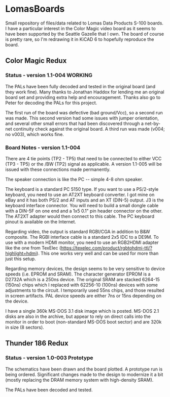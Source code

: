 # LomasBoards
Small repository of files/data related to Lomas Data Products S-100 boards. I have
a particular interest in the Color Magic video board as it seems to have been
supported by the Seattle Gazelle that I own. The board of course is pretty rare,
so I'm redrawing it in KiCAD 6 to hopefully reproduce the board.

## Color Magic Redux 
### Status - version 1.1-004 WORKING
The PALs have been fully decoded and tested in the original board (and they work
fine). Many thanks to Jonathan Haddox for lending me an original board set and
providing extra help and encouragement. Thanks also go to Peter for decoding
the PALs for this project.

The first run of the board was defective (bad ground/Vcc), so a second run was
made. This second version had some issues with jumper orientation, and several
other small errors that had been discovered through a net-by-net continuity check
against the original board. A third run was made (v004; no v003), which works
fine. 

### Board Notes - version 1.1-004
There are 4 tie points (TP2 - TP5) that need to be connected to either VCC 
(TP3 - TP5) or the /BW (TP2) signal as applicable. A version 1.1-005 will be
issued with these connections made permanently.

The speaker connection is like the PC -- simple 4-8 ohm speaker.

The keyboard is a standard PC 5150 type. If you want to use a PS/2-style 
keyboard, you need to use an AT2XT keyboard converter. I got mine on eBay
and it has both PS/2 and AT inputs and an XT (DIN-5) output. J3 is the
keyboard interface connector. You will need to build a small dongle cable 
with a DIN-5F on one end and a 1x5 0.1" pin header connector on the other.
The AT2XT adapter would then connect to this cable. The PC keyboard pinout
is available on the Internet.

Regarding video, the output is standard RGBI/CGA in addition to B&W composite. 
The RGBI interface cable is a standard 2x5 IDC to a DE9M. To use with a modern
HDMI monitor, you need to use an RGB2HDMI adapter like the one from TexElec
(https://texelec.com/product/rgbtohdmi-ttl/?highlight=hdmi). This one works
very well and can be used for more than just this setup.

Regarding memory devices, the design seems to be very sensitive to device speeds
(i.e. EPROM and SRAM). The character generator EPROM is a D2732A which is a 250ns
device. The original SRAM are stacked 6264-15 (150ns) chips which I replaced with
62256-10 (100ns) devices with some adjustments to the circuit. I temporarily used
55ns chips, and those resulted in screen artifacts. PAL device speeds are either
7ns or 15ns depending on the device.

I have a single 360k MS-DOS 3.1 disk image which is posted. MS-DOS 2.1 disks are 
also in the archive, but appear to rely on direct calls into the monitor in order to
boot (non-standard MS-DOS boot sector) and are 320k in size (8 sectors).

## Thunder 186 Redux 
### Status - version 1.0-003 Prototype
The schematics have been drawn and the board plotted. A prototype run is being ordered.
Significant changes made to the design to modernize it a bit (mostly replacing the 
DRAM memory system with high-density SRAM).

The PALs have been decoded and tested.



